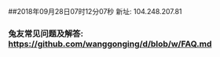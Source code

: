 ##2018年09月28日07时12分07秒 新址: 104.248.207.81
### 兔友常见问题及解答: https://github.com/wanggonging/d/blob/w/FAQ.md
